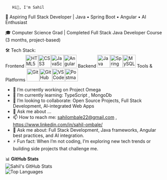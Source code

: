        Hi👋, I'm Sahil

🚀 Aspiring Full Stack Developer | Java • Spring Boot • Angular • AI Enthusiast

🎓 Computer Science Grad | Completed Full Stack Java Developer Course (3 months, project-based)

🛠️ Tech Stack:  
Frontend
<img src="https://cdn.jsdelivr.net/gh/devicons/devicon/icons/html5/html5-original.svg" alt="HTML5" width="40"/><img src="https://cdn.jsdelivr.net/gh/devicons/devicon/icons/css3/css3-original.svg" alt="CSS3" width="40"/><img src="https://cdn.jsdelivr.net/gh/devicons/devicon/icons/javascript/javascript-original.svg" alt="JavaScript" width="40"/><img src="https://cdn.jsdelivr.net/gh/devicons/devicon/icons/angularjs/angularjs-original.svg" alt="Angular" width="40"/>
Backend
<img src="https://cdn.jsdelivr.net/gh/devicons/devicon/icons/java/java-original.svg" alt="Java" width="40"/><img src="https://cdn.jsdelivr.net/gh/devicons/devicon/icons/spring/spring-original.svg" alt="Spring Boot" width="40"/><img src="https://cdn.jsdelivr.net/gh/devicons/devicon/icons/mysql/mysql-original.svg" alt="MySQL" width="40"/>
Tools & Platforms
<img src="https://cdn.jsdelivr.net/gh/devicons/devicon/icons/git/git-original.svg" alt="Git" width="40"/><img src="https://cdn.jsdelivr.net/gh/devicons/devicon/icons/github/github-original.svg" alt="GitHub" width="40"/><img src="https://cdn.jsdelivr.net/gh/devicons/devicon/icons/vscode/vscode-original.svg" alt="VS Code" width="40"/><img src="https://cdn.jsdelivr.net/gh/devicons/devicon/icons/postman/postman-original.svg" alt="Postman" width="40"/>

- 🔭 I’m currently working on Project Omega
- 🌱 I’m currently learning: TypeScript , MongoDb 
- 👯 I’m looking to collaborate: Open Source Projects, Full Stack Development, AI-integrated Web Apps
- 💬 Ask me about ...
- 📫 How to reach me: sahilombale22@gmail.com , https://www.linkedin.com/in/sahil-ombale/
- 💬 Ask me about: Full Stack Development, Java frameworks, Angular best practices, and AI integration.
- ⚡ Fun fact: When I’m not coding, I’m exploring new tech trends or building side projects that challenge me.

📊 **GitHub Stats**  
![Sahil's GitHub Stats](https://github-readme-stats.vercel.app/api?username=SyahilOmb&show_icons=true&theme=radical)  
![Top Languages](https://github-readme-stats.vercel.app/api/top-langs/?username=SyahilOmb&layout=compact&theme=radical)

